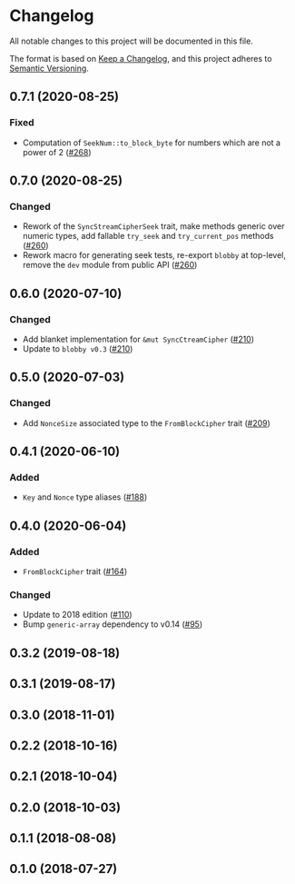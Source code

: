 # Changelog

All notable changes to this project will be documented in this file.

The format is based on [Keep a Changelog](https://keepachangelog.com/en/1.0.0/),
and this project adheres to [Semantic Versioning](https://semver.org/spec/v2.0.0.html).

## 0.7.1 (2020-08-25)
### Fixed
- Computation of `SeekNum::to_block_byte` for numbers which are not a power of 2 ([#268])

[#268]: https://github.com/RustCrypto/traits/pull/268

## 0.7.0 (2020-08-25)
### Changed
- Rework of the `SyncStreamCipherSeek` trait, make methods generic over
numeric types, add fallable `try_seek` and `try_current_pos` methods ([#260])
- Rework macro for generating seek tests, re-export `blobby` at top-level,
remove the `dev` module from public API ([#260])

[#260]: https://github.com/RustCrypto/traits/pull/260

## 0.6.0 (2020-07-10)
### Changed
- Add blanket implementation for `&mut SyncCtreamCipher` ([#210])
- Update to `blobby v0.3` ([#210])

[#210]: https://github.com/RustCrypto/traits/pull/210

## 0.5.0 (2020-07-03)
### Changed
- Add `NonceSize` associated type to the `FromBlockCipher` trait ([#209])

[#209]: https://github.com/RustCrypto/traits/pull/209

## 0.4.1 (2020-06-10)
### Added
- `Key` and `Nonce` type aliases ([#188])

[#188]: https://github.com/RustCrypto/traits/issues/188

## 0.4.0 (2020-06-04)
### Added
- `FromBlockCipher` trait ([#164])

### Changed
- Update to 2018 edition ([#110])
- Bump `generic-array` dependency to v0.14 ([#95])

[#164]: https://github.com/RustCrypto/traits/issues/164
[#110]: https://github.com/RustCrypto/traits/issues/110
[#95]: https://github.com/RustCrypto/traits/pull/95

## 0.3.2 (2019-08-18)

## 0.3.1 (2019-08-17)

## 0.3.0 (2018-11-01)

## 0.2.2 (2018-10-16)

## 0.2.1 (2018-10-04)

## 0.2.0 (2018-10-03)

## 0.1.1 (2018-08-08)

## 0.1.0 (2018-07-27)
